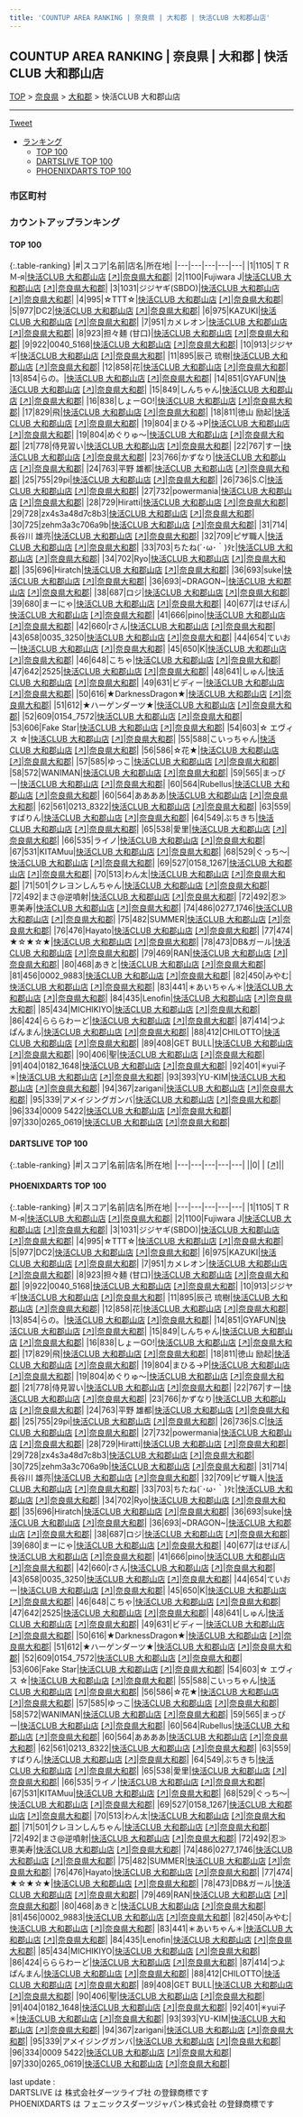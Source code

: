 ```yaml
---
title: 'COUNTUP AREA RANKING | 奈良県 | 大和郡 | 快活CLUB 大和郡山店'
---
```

## COUNTUP AREA RANKING | 奈良県 | 大和郡 | 快活CLUB 大和郡山店

[TOP](/darts/rank/) > [奈良県](/darts/rank/奈良県/) > [大和郡](/darts/rank/奈良県/大和郡/) > 快活CLUB 大和郡山店

___

<a href="https://twitter.com/share?ref_src=twsrc%5Etfw" data-text="COUNTUP AREA RANKING | 奈良県大和郡快活CLUB 大和郡山店" class="twitter-share-button" data-hashtags="DARTSLIVE,PHOENIXDARTS,darts,ダーツ" data-show-count="false">Tweet</a>

* [ランキング](#カウントアップランキング)
    * [TOP 100](#top-100)
    * [DARTSLIVE TOP 100](#dartslive-top-100)
    * [PHOENIXDARTS TOP 100](#phoenixdarts-top-100)

### 市区町村

<ul>

</ul>

### カウントアップランキング

#### TOP 100



{:.table-ranking}
|#|スコア|名前|店名|所在地|
|---|---|---|---|---|
|1|1105|<span class="rank-name-pd">ＴＲＭ‐я</span>|<a href="/darts/rank/shops/48031.html">快活CLUB 大和郡山店</a> <a href="https://vs.phoenixdarts.com/jp/shop/shopDetailInfo/s_48031?s_seq=48031">[↗]</a>|<a href="/darts/rank/奈良県/大和郡">奈良県大和郡</a>|
|2|1100|<span class="rank-name-pd">Fujiwara  J</span>|<a href="/darts/rank/shops/48031.html">快活CLUB 大和郡山店</a> <a href="https://vs.phoenixdarts.com/jp/shop/shopDetailInfo/s_48031?s_seq=48031">[↗]</a>|<a href="/darts/rank/奈良県/大和郡">奈良県大和郡</a>|
|3|1031|<span class="rank-name-pd">ジジヤギ(SBDО)</span>|<a href="/darts/rank/shops/48031.html">快活CLUB 大和郡山店</a> <a href="https://vs.phoenixdarts.com/jp/shop/shopDetailInfo/s_48031?s_seq=48031">[↗]</a>|<a href="/darts/rank/奈良県/大和郡">奈良県大和郡</a>|
|4|995|<span class="rank-name-pd">☆TTT☆</span>|<a href="/darts/rank/shops/48031.html">快活CLUB 大和郡山店</a> <a href="https://vs.phoenixdarts.com/jp/shop/shopDetailInfo/s_48031?s_seq=48031">[↗]</a>|<a href="/darts/rank/奈良県/大和郡">奈良県大和郡</a>|
|5|977|<span class="rank-name-pd">DC2</span>|<a href="/darts/rank/shops/48031.html">快活CLUB 大和郡山店</a> <a href="https://vs.phoenixdarts.com/jp/shop/shopDetailInfo/s_48031?s_seq=48031">[↗]</a>|<a href="/darts/rank/奈良県/大和郡">奈良県大和郡</a>|
|6|975|<span class="rank-name-pd">KAZUKI</span>|<a href="/darts/rank/shops/48031.html">快活CLUB 大和郡山店</a> <a href="https://vs.phoenixdarts.com/jp/shop/shopDetailInfo/s_48031?s_seq=48031">[↗]</a>|<a href="/darts/rank/奈良県/大和郡">奈良県大和郡</a>|
|7|951|<span class="rank-name-pd">カメレオン</span>|<a href="/darts/rank/shops/48031.html">快活CLUB 大和郡山店</a> <a href="https://vs.phoenixdarts.com/jp/shop/shopDetailInfo/s_48031?s_seq=48031">[↗]</a>|<a href="/darts/rank/奈良県/大和郡">奈良県大和郡</a>|
|8|923|<span class="rank-name-pd">担々麺 (甘口)</span>|<a href="/darts/rank/shops/48031.html">快活CLUB 大和郡山店</a> <a href="https://vs.phoenixdarts.com/jp/shop/shopDetailInfo/s_48031?s_seq=48031">[↗]</a>|<a href="/darts/rank/奈良県/大和郡">奈良県大和郡</a>|
|9|922|<span class="rank-name-pd">0040_5168</span>|<a href="/darts/rank/shops/48031.html">快活CLUB 大和郡山店</a> <a href="https://vs.phoenixdarts.com/jp/shop/shopDetailInfo/s_48031?s_seq=48031">[↗]</a>|<a href="/darts/rank/奈良県/大和郡">奈良県大和郡</a>|
|10|913|<span class="rank-name-pd">ジジヤギ</span>|<a href="/darts/rank/shops/48031.html">快活CLUB 大和郡山店</a> <a href="https://vs.phoenixdarts.com/jp/shop/shopDetailInfo/s_48031?s_seq=48031">[↗]</a>|<a href="/darts/rank/奈良県/大和郡">奈良県大和郡</a>|
|11|895|<span class="rank-name-pd"><span class="pro-icon-pd"></span>辰己 琉樹</span>|<a href="/darts/rank/shops/48031.html">快活CLUB 大和郡山店</a> <a href="https://vs.phoenixdarts.com/jp/shop/shopDetailInfo/s_48031?s_seq=48031">[↗]</a>|<a href="/darts/rank/奈良県/大和郡">奈良県大和郡</a>|
|12|858|<span class="rank-name-pd">花</span>|<a href="/darts/rank/shops/48031.html">快活CLUB 大和郡山店</a> <a href="https://vs.phoenixdarts.com/jp/shop/shopDetailInfo/s_48031?s_seq=48031">[↗]</a>|<a href="/darts/rank/奈良県/大和郡">奈良県大和郡</a>|
|13|854|<span class="rank-name-pd">らの。</span>|<a href="/darts/rank/shops/48031.html">快活CLUB 大和郡山店</a> <a href="https://vs.phoenixdarts.com/jp/shop/shopDetailInfo/s_48031?s_seq=48031">[↗]</a>|<a href="/darts/rank/奈良県/大和郡">奈良県大和郡</a>|
|14|851|<span class="rank-name-pd">GYAFUN</span>|<a href="/darts/rank/shops/48031.html">快活CLUB 大和郡山店</a> <a href="https://vs.phoenixdarts.com/jp/shop/shopDetailInfo/s_48031?s_seq=48031">[↗]</a>|<a href="/darts/rank/奈良県/大和郡">奈良県大和郡</a>|
|15|849|<span class="rank-name-pd">しんちゃん</span>|<a href="/darts/rank/shops/48031.html">快活CLUB 大和郡山店</a> <a href="https://vs.phoenixdarts.com/jp/shop/shopDetailInfo/s_48031?s_seq=48031">[↗]</a>|<a href="/darts/rank/奈良県/大和郡">奈良県大和郡</a>|
|16|838|<span class="rank-name-pd">しょーGO!</span>|<a href="/darts/rank/shops/48031.html">快活CLUB 大和郡山店</a> <a href="https://vs.phoenixdarts.com/jp/shop/shopDetailInfo/s_48031?s_seq=48031">[↗]</a>|<a href="/darts/rank/奈良県/大和郡">奈良県大和郡</a>|
|17|829|<span class="rank-name-pd">飛</span>|<a href="/darts/rank/shops/48031.html">快活CLUB 大和郡山店</a> <a href="https://vs.phoenixdarts.com/jp/shop/shopDetailInfo/s_48031?s_seq=48031">[↗]</a>|<a href="/darts/rank/奈良県/大和郡">奈良県大和郡</a>|
|18|811|<span class="rank-name-pd">徳山 励起</span>|<a href="/darts/rank/shops/48031.html">快活CLUB 大和郡山店</a> <a href="https://vs.phoenixdarts.com/jp/shop/shopDetailInfo/s_48031?s_seq=48031">[↗]</a>|<a href="/darts/rank/奈良県/大和郡">奈良県大和郡</a>|
|19|804|<span class="rank-name-pd">まひる→P</span>|<a href="/darts/rank/shops/48031.html">快活CLUB 大和郡山店</a> <a href="https://vs.phoenixdarts.com/jp/shop/shopDetailInfo/s_48031?s_seq=48031">[↗]</a>|<a href="/darts/rank/奈良県/大和郡">奈良県大和郡</a>|
|19|804|<span class="rank-name-pd">めぐりゅ～</span>|<a href="/darts/rank/shops/48031.html">快活CLUB 大和郡山店</a> <a href="https://vs.phoenixdarts.com/jp/shop/shopDetailInfo/s_48031?s_seq=48031">[↗]</a>|<a href="/darts/rank/奈良県/大和郡">奈良県大和郡</a>|
|21|778|<span class="rank-name-pd">侍見習い</span>|<a href="/darts/rank/shops/48031.html">快活CLUB 大和郡山店</a> <a href="https://vs.phoenixdarts.com/jp/shop/shopDetailInfo/s_48031?s_seq=48031">[↗]</a>|<a href="/darts/rank/奈良県/大和郡">奈良県大和郡</a>|
|22|767|<span class="rank-name-pd">すー</span>|<a href="/darts/rank/shops/48031.html">快活CLUB 大和郡山店</a> <a href="https://vs.phoenixdarts.com/jp/shop/shopDetailInfo/s_48031?s_seq=48031">[↗]</a>|<a href="/darts/rank/奈良県/大和郡">奈良県大和郡</a>|
|23|766|<span class="rank-name-pd">かずなり</span>|<a href="/darts/rank/shops/48031.html">快活CLUB 大和郡山店</a> <a href="https://vs.phoenixdarts.com/jp/shop/shopDetailInfo/s_48031?s_seq=48031">[↗]</a>|<a href="/darts/rank/奈良県/大和郡">奈良県大和郡</a>|
|24|763|<span class="rank-name-pd"><span class="pro-icon-pd"></span>平野 雄都</span>|<a href="/darts/rank/shops/48031.html">快活CLUB 大和郡山店</a> <a href="https://vs.phoenixdarts.com/jp/shop/shopDetailInfo/s_48031?s_seq=48031">[↗]</a>|<a href="/darts/rank/奈良県/大和郡">奈良県大和郡</a>|
|25|755|<span class="rank-name-pd">29pi</span>|<a href="/darts/rank/shops/48031.html">快活CLUB 大和郡山店</a> <a href="https://vs.phoenixdarts.com/jp/shop/shopDetailInfo/s_48031?s_seq=48031">[↗]</a>|<a href="/darts/rank/奈良県/大和郡">奈良県大和郡</a>|
|26|736|<span class="rank-name-pd">S.C</span>|<a href="/darts/rank/shops/48031.html">快活CLUB 大和郡山店</a> <a href="https://vs.phoenixdarts.com/jp/shop/shopDetailInfo/s_48031?s_seq=48031">[↗]</a>|<a href="/darts/rank/奈良県/大和郡">奈良県大和郡</a>|
|27|732|<span class="rank-name-pd">powermania</span>|<a href="/darts/rank/shops/48031.html">快活CLUB 大和郡山店</a> <a href="https://vs.phoenixdarts.com/jp/shop/shopDetailInfo/s_48031?s_seq=48031">[↗]</a>|<a href="/darts/rank/奈良県/大和郡">奈良県大和郡</a>|
|28|729|<span class="rank-name-pd">Hiratti</span>|<a href="/darts/rank/shops/48031.html">快活CLUB 大和郡山店</a> <a href="https://vs.phoenixdarts.com/jp/shop/shopDetailInfo/s_48031?s_seq=48031">[↗]</a>|<a href="/darts/rank/奈良県/大和郡">奈良県大和郡</a>|
|29|728|<span class="rank-name-pd">zx4s3a48d7c8b3</span>|<a href="/darts/rank/shops/48031.html">快活CLUB 大和郡山店</a> <a href="https://vs.phoenixdarts.com/jp/shop/shopDetailInfo/s_48031?s_seq=48031">[↗]</a>|<a href="/darts/rank/奈良県/大和郡">奈良県大和郡</a>|
|30|725|<span class="rank-name-pd">zehm3a3c706a9b</span>|<a href="/darts/rank/shops/48031.html">快活CLUB 大和郡山店</a> <a href="https://vs.phoenixdarts.com/jp/shop/shopDetailInfo/s_48031?s_seq=48031">[↗]</a>|<a href="/darts/rank/奈良県/大和郡">奈良県大和郡</a>|
|31|714|<span class="rank-name-pd"><span class="pro-icon-pd"></span>長谷川 雄亮</span>|<a href="/darts/rank/shops/48031.html">快活CLUB 大和郡山店</a> <a href="https://vs.phoenixdarts.com/jp/shop/shopDetailInfo/s_48031?s_seq=48031">[↗]</a>|<a href="/darts/rank/奈良県/大和郡">奈良県大和郡</a>|
|32|709|<span class="rank-name-pd">ピザ職人</span>|<a href="/darts/rank/shops/48031.html">快活CLUB 大和郡山店</a> <a href="https://vs.phoenixdarts.com/jp/shop/shopDetailInfo/s_48031?s_seq=48031">[↗]</a>|<a href="/darts/rank/奈良県/大和郡">奈良県大和郡</a>|
|33|703|<span class="rank-name-pd">ちたね(´･ω･｀)ﾀﾋ</span>|<a href="/darts/rank/shops/48031.html">快活CLUB 大和郡山店</a> <a href="https://vs.phoenixdarts.com/jp/shop/shopDetailInfo/s_48031?s_seq=48031">[↗]</a>|<a href="/darts/rank/奈良県/大和郡">奈良県大和郡</a>|
|34|702|<span class="rank-name-pd">Ryo</span>|<a href="/darts/rank/shops/48031.html">快活CLUB 大和郡山店</a> <a href="https://vs.phoenixdarts.com/jp/shop/shopDetailInfo/s_48031?s_seq=48031">[↗]</a>|<a href="/darts/rank/奈良県/大和郡">奈良県大和郡</a>|
|35|696|<span class="rank-name-pd">Hiratch</span>|<a href="/darts/rank/shops/48031.html">快活CLUB 大和郡山店</a> <a href="https://vs.phoenixdarts.com/jp/shop/shopDetailInfo/s_48031?s_seq=48031">[↗]</a>|<a href="/darts/rank/奈良県/大和郡">奈良県大和郡</a>|
|36|693|<span class="rank-name-pd">suke</span>|<a href="/darts/rank/shops/48031.html">快活CLUB 大和郡山店</a> <a href="https://vs.phoenixdarts.com/jp/shop/shopDetailInfo/s_48031?s_seq=48031">[↗]</a>|<a href="/darts/rank/奈良県/大和郡">奈良県大和郡</a>|
|36|693|<span class="rank-name-pd">~DRAGON~</span>|<a href="/darts/rank/shops/48031.html">快活CLUB 大和郡山店</a> <a href="https://vs.phoenixdarts.com/jp/shop/shopDetailInfo/s_48031?s_seq=48031">[↗]</a>|<a href="/darts/rank/奈良県/大和郡">奈良県大和郡</a>|
|38|687|<span class="rank-name-pd">ロジ</span>|<a href="/darts/rank/shops/48031.html">快活CLUB 大和郡山店</a> <a href="https://vs.phoenixdarts.com/jp/shop/shopDetailInfo/s_48031?s_seq=48031">[↗]</a>|<a href="/darts/rank/奈良県/大和郡">奈良県大和郡</a>|
|39|680|<span class="rank-name-pd">まーにゃ</span>|<a href="/darts/rank/shops/48031.html">快活CLUB 大和郡山店</a> <a href="https://vs.phoenixdarts.com/jp/shop/shopDetailInfo/s_48031?s_seq=48031">[↗]</a>|<a href="/darts/rank/奈良県/大和郡">奈良県大和郡</a>|
|40|677|<span class="rank-name-pd">はせぼん</span>|<a href="/darts/rank/shops/48031.html">快活CLUB 大和郡山店</a> <a href="https://vs.phoenixdarts.com/jp/shop/shopDetailInfo/s_48031?s_seq=48031">[↗]</a>|<a href="/darts/rank/奈良県/大和郡">奈良県大和郡</a>|
|41|666|<span class="rank-name-pd">pino</span>|<a href="/darts/rank/shops/48031.html">快活CLUB 大和郡山店</a> <a href="https://vs.phoenixdarts.com/jp/shop/shopDetailInfo/s_48031?s_seq=48031">[↗]</a>|<a href="/darts/rank/奈良県/大和郡">奈良県大和郡</a>|
|42|660|<span class="rank-name-pd">rさん</span>|<a href="/darts/rank/shops/48031.html">快活CLUB 大和郡山店</a> <a href="https://vs.phoenixdarts.com/jp/shop/shopDetailInfo/s_48031?s_seq=48031">[↗]</a>|<a href="/darts/rank/奈良県/大和郡">奈良県大和郡</a>|
|43|658|<span class="rank-name-pd">0035_3250</span>|<a href="/darts/rank/shops/48031.html">快活CLUB 大和郡山店</a> <a href="https://vs.phoenixdarts.com/jp/shop/shopDetailInfo/s_48031?s_seq=48031">[↗]</a>|<a href="/darts/rank/奈良県/大和郡">奈良県大和郡</a>|
|44|654|<span class="rank-name-pd">ていおー</span>|<a href="/darts/rank/shops/48031.html">快活CLUB 大和郡山店</a> <a href="https://vs.phoenixdarts.com/jp/shop/shopDetailInfo/s_48031?s_seq=48031">[↗]</a>|<a href="/darts/rank/奈良県/大和郡">奈良県大和郡</a>|
|45|650|<span class="rank-name-pd">K</span>|<a href="/darts/rank/shops/48031.html">快活CLUB 大和郡山店</a> <a href="https://vs.phoenixdarts.com/jp/shop/shopDetailInfo/s_48031?s_seq=48031">[↗]</a>|<a href="/darts/rank/奈良県/大和郡">奈良県大和郡</a>|
|46|648|<span class="rank-name-pd">こちゃ</span>|<a href="/darts/rank/shops/48031.html">快活CLUB 大和郡山店</a> <a href="https://vs.phoenixdarts.com/jp/shop/shopDetailInfo/s_48031?s_seq=48031">[↗]</a>|<a href="/darts/rank/奈良県/大和郡">奈良県大和郡</a>|
|47|642|<span class="rank-name-pd">2525</span>|<a href="/darts/rank/shops/48031.html">快活CLUB 大和郡山店</a> <a href="https://vs.phoenixdarts.com/jp/shop/shopDetailInfo/s_48031?s_seq=48031">[↗]</a>|<a href="/darts/rank/奈良県/大和郡">奈良県大和郡</a>|
|48|641|<span class="rank-name-pd">しゅん</span>|<a href="/darts/rank/shops/48031.html">快活CLUB 大和郡山店</a> <a href="https://vs.phoenixdarts.com/jp/shop/shopDetailInfo/s_48031?s_seq=48031">[↗]</a>|<a href="/darts/rank/奈良県/大和郡">奈良県大和郡</a>|
|49|631|<span class="rank-name-pd">ビディー</span>|<a href="/darts/rank/shops/48031.html">快活CLUB 大和郡山店</a> <a href="https://vs.phoenixdarts.com/jp/shop/shopDetailInfo/s_48031?s_seq=48031">[↗]</a>|<a href="/darts/rank/奈良県/大和郡">奈良県大和郡</a>|
|50|616|<span class="rank-name-pd">★DarknessDragon★</span>|<a href="/darts/rank/shops/48031.html">快活CLUB 大和郡山店</a> <a href="https://vs.phoenixdarts.com/jp/shop/shopDetailInfo/s_48031?s_seq=48031">[↗]</a>|<a href="/darts/rank/奈良県/大和郡">奈良県大和郡</a>|
|51|612|<span class="rank-name-pd">★ハーゲンダーツ★</span>|<a href="/darts/rank/shops/48031.html">快活CLUB 大和郡山店</a> <a href="https://vs.phoenixdarts.com/jp/shop/shopDetailInfo/s_48031?s_seq=48031">[↗]</a>|<a href="/darts/rank/奈良県/大和郡">奈良県大和郡</a>|
|52|609|<span class="rank-name-pd">0154_7572</span>|<a href="/darts/rank/shops/48031.html">快活CLUB 大和郡山店</a> <a href="https://vs.phoenixdarts.com/jp/shop/shopDetailInfo/s_48031?s_seq=48031">[↗]</a>|<a href="/darts/rank/奈良県/大和郡">奈良県大和郡</a>|
|53|606|<span class="rank-name-pd">Fake Star</span>|<a href="/darts/rank/shops/48031.html">快活CLUB 大和郡山店</a> <a href="https://vs.phoenixdarts.com/jp/shop/shopDetailInfo/s_48031?s_seq=48031">[↗]</a>|<a href="/darts/rank/奈良県/大和郡">奈良県大和郡</a>|
|54|603|<span class="rank-name-pd">☆ エヴィス ☆</span>|<a href="/darts/rank/shops/48031.html">快活CLUB 大和郡山店</a> <a href="https://vs.phoenixdarts.com/jp/shop/shopDetailInfo/s_48031?s_seq=48031">[↗]</a>|<a href="/darts/rank/奈良県/大和郡">奈良県大和郡</a>|
|55|588|<span class="rank-name-pd">こいっちゃん</span>|<a href="/darts/rank/shops/48031.html">快活CLUB 大和郡山店</a> <a href="https://vs.phoenixdarts.com/jp/shop/shopDetailInfo/s_48031?s_seq=48031">[↗]</a>|<a href="/darts/rank/奈良県/大和郡">奈良県大和郡</a>|
|56|586|<span class="rank-name-pd">☆花★</span>|<a href="/darts/rank/shops/48031.html">快活CLUB 大和郡山店</a> <a href="https://vs.phoenixdarts.com/jp/shop/shopDetailInfo/s_48031?s_seq=48031">[↗]</a>|<a href="/darts/rank/奈良県/大和郡">奈良県大和郡</a>|
|57|585|<span class="rank-name-pd">ゆっこ</span>|<a href="/darts/rank/shops/48031.html">快活CLUB 大和郡山店</a> <a href="https://vs.phoenixdarts.com/jp/shop/shopDetailInfo/s_48031?s_seq=48031">[↗]</a>|<a href="/darts/rank/奈良県/大和郡">奈良県大和郡</a>|
|58|572|<span class="rank-name-pd">WANIMAN</span>|<a href="/darts/rank/shops/48031.html">快活CLUB 大和郡山店</a> <a href="https://vs.phoenixdarts.com/jp/shop/shopDetailInfo/s_48031?s_seq=48031">[↗]</a>|<a href="/darts/rank/奈良県/大和郡">奈良県大和郡</a>|
|59|565|<span class="rank-name-pd">まっぴー</span>|<a href="/darts/rank/shops/48031.html">快活CLUB 大和郡山店</a> <a href="https://vs.phoenixdarts.com/jp/shop/shopDetailInfo/s_48031?s_seq=48031">[↗]</a>|<a href="/darts/rank/奈良県/大和郡">奈良県大和郡</a>|
|60|564|<span class="rank-name-pd">Rubellus</span>|<a href="/darts/rank/shops/48031.html">快活CLUB 大和郡山店</a> <a href="https://vs.phoenixdarts.com/jp/shop/shopDetailInfo/s_48031?s_seq=48031">[↗]</a>|<a href="/darts/rank/奈良県/大和郡">奈良県大和郡</a>|
|60|564|<span class="rank-name-pd">ああああ</span>|<a href="/darts/rank/shops/48031.html">快活CLUB 大和郡山店</a> <a href="https://vs.phoenixdarts.com/jp/shop/shopDetailInfo/s_48031?s_seq=48031">[↗]</a>|<a href="/darts/rank/奈良県/大和郡">奈良県大和郡</a>|
|62|561|<span class="rank-name-pd">0213_8322</span>|<a href="/darts/rank/shops/48031.html">快活CLUB 大和郡山店</a> <a href="https://vs.phoenixdarts.com/jp/shop/shopDetailInfo/s_48031?s_seq=48031">[↗]</a>|<a href="/darts/rank/奈良県/大和郡">奈良県大和郡</a>|
|63|559|<span class="rank-name-pd">すばりん</span>|<a href="/darts/rank/shops/48031.html">快活CLUB 大和郡山店</a> <a href="https://vs.phoenixdarts.com/jp/shop/shopDetailInfo/s_48031?s_seq=48031">[↗]</a>|<a href="/darts/rank/奈良県/大和郡">奈良県大和郡</a>|
|64|549|<span class="rank-name-pd">ぶちきち</span>|<a href="/darts/rank/shops/48031.html">快活CLUB 大和郡山店</a> <a href="https://vs.phoenixdarts.com/jp/shop/shopDetailInfo/s_48031?s_seq=48031">[↗]</a>|<a href="/darts/rank/奈良県/大和郡">奈良県大和郡</a>|
|65|538|<span class="rank-name-pd">愛里</span>|<a href="/darts/rank/shops/48031.html">快活CLUB 大和郡山店</a> <a href="https://vs.phoenixdarts.com/jp/shop/shopDetailInfo/s_48031?s_seq=48031">[↗]</a>|<a href="/darts/rank/奈良県/大和郡">奈良県大和郡</a>|
|66|535|<span class="rank-name-pd">ライノ</span>|<a href="/darts/rank/shops/48031.html">快活CLUB 大和郡山店</a> <a href="https://vs.phoenixdarts.com/jp/shop/shopDetailInfo/s_48031?s_seq=48031">[↗]</a>|<a href="/darts/rank/奈良県/大和郡">奈良県大和郡</a>|
|67|531|<span class="rank-name-pd">KITAMuu</span>|<a href="/darts/rank/shops/48031.html">快活CLUB 大和郡山店</a> <a href="https://vs.phoenixdarts.com/jp/shop/shopDetailInfo/s_48031?s_seq=48031">[↗]</a>|<a href="/darts/rank/奈良県/大和郡">奈良県大和郡</a>|
|68|529|<span class="rank-name-pd">ぐっち〜</span>|<a href="/darts/rank/shops/48031.html">快活CLUB 大和郡山店</a> <a href="https://vs.phoenixdarts.com/jp/shop/shopDetailInfo/s_48031?s_seq=48031">[↗]</a>|<a href="/darts/rank/奈良県/大和郡">奈良県大和郡</a>|
|69|527|<span class="rank-name-pd">0158_1267</span>|<a href="/darts/rank/shops/48031.html">快活CLUB 大和郡山店</a> <a href="https://vs.phoenixdarts.com/jp/shop/shopDetailInfo/s_48031?s_seq=48031">[↗]</a>|<a href="/darts/rank/奈良県/大和郡">奈良県大和郡</a>|
|70|513|<span class="rank-name-pd">わん太</span>|<a href="/darts/rank/shops/48031.html">快活CLUB 大和郡山店</a> <a href="https://vs.phoenixdarts.com/jp/shop/shopDetailInfo/s_48031?s_seq=48031">[↗]</a>|<a href="/darts/rank/奈良県/大和郡">奈良県大和郡</a>|
|71|501|<span class="rank-name-pd">クレヨンしんちゃん</span>|<a href="/darts/rank/shops/48031.html">快活CLUB 大和郡山店</a> <a href="https://vs.phoenixdarts.com/jp/shop/shopDetailInfo/s_48031?s_seq=48031">[↗]</a>|<a href="/darts/rank/奈良県/大和郡">奈良県大和郡</a>|
|72|492|<span class="rank-name-pd">まさ@逆噴射</span>|<a href="/darts/rank/shops/48031.html">快活CLUB 大和郡山店</a> <a href="https://vs.phoenixdarts.com/jp/shop/shopDetailInfo/s_48031?s_seq=48031">[↗]</a>|<a href="/darts/rank/奈良県/大和郡">奈良県大和郡</a>|
|72|492|<span class="rank-name-pd">忍≫ 恵美寿</span>|<a href="/darts/rank/shops/48031.html">快活CLUB 大和郡山店</a> <a href="https://vs.phoenixdarts.com/jp/shop/shopDetailInfo/s_48031?s_seq=48031">[↗]</a>|<a href="/darts/rank/奈良県/大和郡">奈良県大和郡</a>|
|74|486|<span class="rank-name-pd">0277_1746</span>|<a href="/darts/rank/shops/48031.html">快活CLUB 大和郡山店</a> <a href="https://vs.phoenixdarts.com/jp/shop/shopDetailInfo/s_48031?s_seq=48031">[↗]</a>|<a href="/darts/rank/奈良県/大和郡">奈良県大和郡</a>|
|75|482|<span class="rank-name-pd">SUMMER</span>|<a href="/darts/rank/shops/48031.html">快活CLUB 大和郡山店</a> <a href="https://vs.phoenixdarts.com/jp/shop/shopDetailInfo/s_48031?s_seq=48031">[↗]</a>|<a href="/darts/rank/奈良県/大和郡">奈良県大和郡</a>|
|76|476|<span class="rank-name-pd">Hayato</span>|<a href="/darts/rank/shops/48031.html">快活CLUB 大和郡山店</a> <a href="https://vs.phoenixdarts.com/jp/shop/shopDetailInfo/s_48031?s_seq=48031">[↗]</a>|<a href="/darts/rank/奈良県/大和郡">奈良県大和郡</a>|
|77|474|<span class="rank-name-pd">★☆★☆★</span>|<a href="/darts/rank/shops/48031.html">快活CLUB 大和郡山店</a> <a href="https://vs.phoenixdarts.com/jp/shop/shopDetailInfo/s_48031?s_seq=48031">[↗]</a>|<a href="/darts/rank/奈良県/大和郡">奈良県大和郡</a>|
|78|473|<span class="rank-name-pd">DB&amp;ガール</span>|<a href="/darts/rank/shops/48031.html">快活CLUB 大和郡山店</a> <a href="https://vs.phoenixdarts.com/jp/shop/shopDetailInfo/s_48031?s_seq=48031">[↗]</a>|<a href="/darts/rank/奈良県/大和郡">奈良県大和郡</a>|
|79|469|<span class="rank-name-pd">RAN</span>|<a href="/darts/rank/shops/48031.html">快活CLUB 大和郡山店</a> <a href="https://vs.phoenixdarts.com/jp/shop/shopDetailInfo/s_48031?s_seq=48031">[↗]</a>|<a href="/darts/rank/奈良県/大和郡">奈良県大和郡</a>|
|80|468|<span class="rank-name-pd">あきと</span>|<a href="/darts/rank/shops/48031.html">快活CLUB 大和郡山店</a> <a href="https://vs.phoenixdarts.com/jp/shop/shopDetailInfo/s_48031?s_seq=48031">[↗]</a>|<a href="/darts/rank/奈良県/大和郡">奈良県大和郡</a>|
|81|456|<span class="rank-name-pd">0002_9883</span>|<a href="/darts/rank/shops/48031.html">快活CLUB 大和郡山店</a> <a href="https://vs.phoenixdarts.com/jp/shop/shopDetailInfo/s_48031?s_seq=48031">[↗]</a>|<a href="/darts/rank/奈良県/大和郡">奈良県大和郡</a>|
|82|450|<span class="rank-name-pd">みやむ</span>|<a href="/darts/rank/shops/48031.html">快活CLUB 大和郡山店</a> <a href="https://vs.phoenixdarts.com/jp/shop/shopDetailInfo/s_48031?s_seq=48031">[↗]</a>|<a href="/darts/rank/奈良県/大和郡">奈良県大和郡</a>|
|83|441|<span class="rank-name-pd">＊あいちゃん＊</span>|<a href="/darts/rank/shops/48031.html">快活CLUB 大和郡山店</a> <a href="https://vs.phoenixdarts.com/jp/shop/shopDetailInfo/s_48031?s_seq=48031">[↗]</a>|<a href="/darts/rank/奈良県/大和郡">奈良県大和郡</a>|
|84|435|<span class="rank-name-pd">Lenofin</span>|<a href="/darts/rank/shops/48031.html">快活CLUB 大和郡山店</a> <a href="https://vs.phoenixdarts.com/jp/shop/shopDetailInfo/s_48031?s_seq=48031">[↗]</a>|<a href="/darts/rank/奈良県/大和郡">奈良県大和郡</a>|
|85|434|<span class="rank-name-pd">MICHIKIYO</span>|<a href="/darts/rank/shops/48031.html">快活CLUB 大和郡山店</a> <a href="https://vs.phoenixdarts.com/jp/shop/shopDetailInfo/s_48031?s_seq=48031">[↗]</a>|<a href="/darts/rank/奈良県/大和郡">奈良県大和郡</a>|
|86|424|<span class="rank-name-pd">らららわーど</span>|<a href="/darts/rank/shops/48031.html">快活CLUB 大和郡山店</a> <a href="https://vs.phoenixdarts.com/jp/shop/shopDetailInfo/s_48031?s_seq=48031">[↗]</a>|<a href="/darts/rank/奈良県/大和郡">奈良県大和郡</a>|
|87|414|<span class="rank-name-pd">つよぱんまん</span>|<a href="/darts/rank/shops/48031.html">快活CLUB 大和郡山店</a> <a href="https://vs.phoenixdarts.com/jp/shop/shopDetailInfo/s_48031?s_seq=48031">[↗]</a>|<a href="/darts/rank/奈良県/大和郡">奈良県大和郡</a>|
|88|412|<span class="rank-name-pd">CHILOTTO</span>|<a href="/darts/rank/shops/48031.html">快活CLUB 大和郡山店</a> <a href="https://vs.phoenixdarts.com/jp/shop/shopDetailInfo/s_48031?s_seq=48031">[↗]</a>|<a href="/darts/rank/奈良県/大和郡">奈良県大和郡</a>|
|89|408|<span class="rank-name-pd">GET BULL</span>|<a href="/darts/rank/shops/48031.html">快活CLUB 大和郡山店</a> <a href="https://vs.phoenixdarts.com/jp/shop/shopDetailInfo/s_48031?s_seq=48031">[↗]</a>|<a href="/darts/rank/奈良県/大和郡">奈良県大和郡</a>|
|90|406|<span class="rank-name-pd">聖</span>|<a href="/darts/rank/shops/48031.html">快活CLUB 大和郡山店</a> <a href="https://vs.phoenixdarts.com/jp/shop/shopDetailInfo/s_48031?s_seq=48031">[↗]</a>|<a href="/darts/rank/奈良県/大和郡">奈良県大和郡</a>|
|91|404|<span class="rank-name-pd">0182_1648</span>|<a href="/darts/rank/shops/48031.html">快活CLUB 大和郡山店</a> <a href="https://vs.phoenixdarts.com/jp/shop/shopDetailInfo/s_48031?s_seq=48031">[↗]</a>|<a href="/darts/rank/奈良県/大和郡">奈良県大和郡</a>|
|92|401|<span class="rank-name-pd">✳︎yui子✳︎</span>|<a href="/darts/rank/shops/48031.html">快活CLUB 大和郡山店</a> <a href="https://vs.phoenixdarts.com/jp/shop/shopDetailInfo/s_48031?s_seq=48031">[↗]</a>|<a href="/darts/rank/奈良県/大和郡">奈良県大和郡</a>|
|93|393|<span class="rank-name-pd">YU-KIM</span>|<a href="/darts/rank/shops/48031.html">快活CLUB 大和郡山店</a> <a href="https://vs.phoenixdarts.com/jp/shop/shopDetailInfo/s_48031?s_seq=48031">[↗]</a>|<a href="/darts/rank/奈良県/大和郡">奈良県大和郡</a>|
|94|367|<span class="rank-name-pd">zarigani</span>|<a href="/darts/rank/shops/48031.html">快活CLUB 大和郡山店</a> <a href="https://vs.phoenixdarts.com/jp/shop/shopDetailInfo/s_48031?s_seq=48031">[↗]</a>|<a href="/darts/rank/奈良県/大和郡">奈良県大和郡</a>|
|95|339|<span class="rank-name-pd">アメイジングガンバ</span>|<a href="/darts/rank/shops/48031.html">快活CLUB 大和郡山店</a> <a href="https://vs.phoenixdarts.com/jp/shop/shopDetailInfo/s_48031?s_seq=48031">[↗]</a>|<a href="/darts/rank/奈良県/大和郡">奈良県大和郡</a>|
|96|334|<span class="rank-name-pd">0009 5422</span>|<a href="/darts/rank/shops/48031.html">快活CLUB 大和郡山店</a> <a href="https://vs.phoenixdarts.com/jp/shop/shopDetailInfo/s_48031?s_seq=48031">[↗]</a>|<a href="/darts/rank/奈良県/大和郡">奈良県大和郡</a>|
|97|330|<span class="rank-name-pd">0265_0619</span>|<a href="/darts/rank/shops/48031.html">快活CLUB 大和郡山店</a> <a href="https://vs.phoenixdarts.com/jp/shop/shopDetailInfo/s_48031?s_seq=48031">[↗]</a>|<a href="/darts/rank/奈良県/大和郡">奈良県大和郡</a>|


#### DARTSLIVE TOP 100



{:.table-ranking}
|#|スコア|名前|店名|所在地|
|---|---|---|---|---|
||0|<span class="rank-name-dl"> </span>|<a href="/darts/rank/shops/.html"></a> <a href="">[↗]</a>|<a href="/darts/rank//"></a>|


#### PHOENIXDARTS TOP 100



{:.table-ranking}
|#|スコア|名前|店名|所在地|
|---|---|---|---|---|
|1|1105|<span class="rank-name-pd">ＴＲＭ‐я</span>|<a href="/darts/rank/shops/48031.html">快活CLUB 大和郡山店</a> <a href="https://vs.phoenixdarts.com/jp/shop/shopDetailInfo/s_48031?s_seq=48031">[↗]</a>|<a href="/darts/rank/奈良県/大和郡">奈良県大和郡</a>|
|2|1100|<span class="rank-name-pd">Fujiwara  J</span>|<a href="/darts/rank/shops/48031.html">快活CLUB 大和郡山店</a> <a href="https://vs.phoenixdarts.com/jp/shop/shopDetailInfo/s_48031?s_seq=48031">[↗]</a>|<a href="/darts/rank/奈良県/大和郡">奈良県大和郡</a>|
|3|1031|<span class="rank-name-pd">ジジヤギ(SBDО)</span>|<a href="/darts/rank/shops/48031.html">快活CLUB 大和郡山店</a> <a href="https://vs.phoenixdarts.com/jp/shop/shopDetailInfo/s_48031?s_seq=48031">[↗]</a>|<a href="/darts/rank/奈良県/大和郡">奈良県大和郡</a>|
|4|995|<span class="rank-name-pd">☆TTT☆</span>|<a href="/darts/rank/shops/48031.html">快活CLUB 大和郡山店</a> <a href="https://vs.phoenixdarts.com/jp/shop/shopDetailInfo/s_48031?s_seq=48031">[↗]</a>|<a href="/darts/rank/奈良県/大和郡">奈良県大和郡</a>|
|5|977|<span class="rank-name-pd">DC2</span>|<a href="/darts/rank/shops/48031.html">快活CLUB 大和郡山店</a> <a href="https://vs.phoenixdarts.com/jp/shop/shopDetailInfo/s_48031?s_seq=48031">[↗]</a>|<a href="/darts/rank/奈良県/大和郡">奈良県大和郡</a>|
|6|975|<span class="rank-name-pd">KAZUKI</span>|<a href="/darts/rank/shops/48031.html">快活CLUB 大和郡山店</a> <a href="https://vs.phoenixdarts.com/jp/shop/shopDetailInfo/s_48031?s_seq=48031">[↗]</a>|<a href="/darts/rank/奈良県/大和郡">奈良県大和郡</a>|
|7|951|<span class="rank-name-pd">カメレオン</span>|<a href="/darts/rank/shops/48031.html">快活CLUB 大和郡山店</a> <a href="https://vs.phoenixdarts.com/jp/shop/shopDetailInfo/s_48031?s_seq=48031">[↗]</a>|<a href="/darts/rank/奈良県/大和郡">奈良県大和郡</a>|
|8|923|<span class="rank-name-pd">担々麺 (甘口)</span>|<a href="/darts/rank/shops/48031.html">快活CLUB 大和郡山店</a> <a href="https://vs.phoenixdarts.com/jp/shop/shopDetailInfo/s_48031?s_seq=48031">[↗]</a>|<a href="/darts/rank/奈良県/大和郡">奈良県大和郡</a>|
|9|922|<span class="rank-name-pd">0040_5168</span>|<a href="/darts/rank/shops/48031.html">快活CLUB 大和郡山店</a> <a href="https://vs.phoenixdarts.com/jp/shop/shopDetailInfo/s_48031?s_seq=48031">[↗]</a>|<a href="/darts/rank/奈良県/大和郡">奈良県大和郡</a>|
|10|913|<span class="rank-name-pd">ジジヤギ</span>|<a href="/darts/rank/shops/48031.html">快活CLUB 大和郡山店</a> <a href="https://vs.phoenixdarts.com/jp/shop/shopDetailInfo/s_48031?s_seq=48031">[↗]</a>|<a href="/darts/rank/奈良県/大和郡">奈良県大和郡</a>|
|11|895|<span class="rank-name-pd"><span class="pro-icon-pd"></span>辰己 琉樹</span>|<a href="/darts/rank/shops/48031.html">快活CLUB 大和郡山店</a> <a href="https://vs.phoenixdarts.com/jp/shop/shopDetailInfo/s_48031?s_seq=48031">[↗]</a>|<a href="/darts/rank/奈良県/大和郡">奈良県大和郡</a>|
|12|858|<span class="rank-name-pd">花</span>|<a href="/darts/rank/shops/48031.html">快活CLUB 大和郡山店</a> <a href="https://vs.phoenixdarts.com/jp/shop/shopDetailInfo/s_48031?s_seq=48031">[↗]</a>|<a href="/darts/rank/奈良県/大和郡">奈良県大和郡</a>|
|13|854|<span class="rank-name-pd">らの。</span>|<a href="/darts/rank/shops/48031.html">快活CLUB 大和郡山店</a> <a href="https://vs.phoenixdarts.com/jp/shop/shopDetailInfo/s_48031?s_seq=48031">[↗]</a>|<a href="/darts/rank/奈良県/大和郡">奈良県大和郡</a>|
|14|851|<span class="rank-name-pd">GYAFUN</span>|<a href="/darts/rank/shops/48031.html">快活CLUB 大和郡山店</a> <a href="https://vs.phoenixdarts.com/jp/shop/shopDetailInfo/s_48031?s_seq=48031">[↗]</a>|<a href="/darts/rank/奈良県/大和郡">奈良県大和郡</a>|
|15|849|<span class="rank-name-pd">しんちゃん</span>|<a href="/darts/rank/shops/48031.html">快活CLUB 大和郡山店</a> <a href="https://vs.phoenixdarts.com/jp/shop/shopDetailInfo/s_48031?s_seq=48031">[↗]</a>|<a href="/darts/rank/奈良県/大和郡">奈良県大和郡</a>|
|16|838|<span class="rank-name-pd">しょーGO!</span>|<a href="/darts/rank/shops/48031.html">快活CLUB 大和郡山店</a> <a href="https://vs.phoenixdarts.com/jp/shop/shopDetailInfo/s_48031?s_seq=48031">[↗]</a>|<a href="/darts/rank/奈良県/大和郡">奈良県大和郡</a>|
|17|829|<span class="rank-name-pd">飛</span>|<a href="/darts/rank/shops/48031.html">快活CLUB 大和郡山店</a> <a href="https://vs.phoenixdarts.com/jp/shop/shopDetailInfo/s_48031?s_seq=48031">[↗]</a>|<a href="/darts/rank/奈良県/大和郡">奈良県大和郡</a>|
|18|811|<span class="rank-name-pd">徳山 励起</span>|<a href="/darts/rank/shops/48031.html">快活CLUB 大和郡山店</a> <a href="https://vs.phoenixdarts.com/jp/shop/shopDetailInfo/s_48031?s_seq=48031">[↗]</a>|<a href="/darts/rank/奈良県/大和郡">奈良県大和郡</a>|
|19|804|<span class="rank-name-pd">まひる→P</span>|<a href="/darts/rank/shops/48031.html">快活CLUB 大和郡山店</a> <a href="https://vs.phoenixdarts.com/jp/shop/shopDetailInfo/s_48031?s_seq=48031">[↗]</a>|<a href="/darts/rank/奈良県/大和郡">奈良県大和郡</a>|
|19|804|<span class="rank-name-pd">めぐりゅ～</span>|<a href="/darts/rank/shops/48031.html">快活CLUB 大和郡山店</a> <a href="https://vs.phoenixdarts.com/jp/shop/shopDetailInfo/s_48031?s_seq=48031">[↗]</a>|<a href="/darts/rank/奈良県/大和郡">奈良県大和郡</a>|
|21|778|<span class="rank-name-pd">侍見習い</span>|<a href="/darts/rank/shops/48031.html">快活CLUB 大和郡山店</a> <a href="https://vs.phoenixdarts.com/jp/shop/shopDetailInfo/s_48031?s_seq=48031">[↗]</a>|<a href="/darts/rank/奈良県/大和郡">奈良県大和郡</a>|
|22|767|<span class="rank-name-pd">すー</span>|<a href="/darts/rank/shops/48031.html">快活CLUB 大和郡山店</a> <a href="https://vs.phoenixdarts.com/jp/shop/shopDetailInfo/s_48031?s_seq=48031">[↗]</a>|<a href="/darts/rank/奈良県/大和郡">奈良県大和郡</a>|
|23|766|<span class="rank-name-pd">かずなり</span>|<a href="/darts/rank/shops/48031.html">快活CLUB 大和郡山店</a> <a href="https://vs.phoenixdarts.com/jp/shop/shopDetailInfo/s_48031?s_seq=48031">[↗]</a>|<a href="/darts/rank/奈良県/大和郡">奈良県大和郡</a>|
|24|763|<span class="rank-name-pd"><span class="pro-icon-pd"></span>平野 雄都</span>|<a href="/darts/rank/shops/48031.html">快活CLUB 大和郡山店</a> <a href="https://vs.phoenixdarts.com/jp/shop/shopDetailInfo/s_48031?s_seq=48031">[↗]</a>|<a href="/darts/rank/奈良県/大和郡">奈良県大和郡</a>|
|25|755|<span class="rank-name-pd">29pi</span>|<a href="/darts/rank/shops/48031.html">快活CLUB 大和郡山店</a> <a href="https://vs.phoenixdarts.com/jp/shop/shopDetailInfo/s_48031?s_seq=48031">[↗]</a>|<a href="/darts/rank/奈良県/大和郡">奈良県大和郡</a>|
|26|736|<span class="rank-name-pd">S.C</span>|<a href="/darts/rank/shops/48031.html">快活CLUB 大和郡山店</a> <a href="https://vs.phoenixdarts.com/jp/shop/shopDetailInfo/s_48031?s_seq=48031">[↗]</a>|<a href="/darts/rank/奈良県/大和郡">奈良県大和郡</a>|
|27|732|<span class="rank-name-pd">powermania</span>|<a href="/darts/rank/shops/48031.html">快活CLUB 大和郡山店</a> <a href="https://vs.phoenixdarts.com/jp/shop/shopDetailInfo/s_48031?s_seq=48031">[↗]</a>|<a href="/darts/rank/奈良県/大和郡">奈良県大和郡</a>|
|28|729|<span class="rank-name-pd">Hiratti</span>|<a href="/darts/rank/shops/48031.html">快活CLUB 大和郡山店</a> <a href="https://vs.phoenixdarts.com/jp/shop/shopDetailInfo/s_48031?s_seq=48031">[↗]</a>|<a href="/darts/rank/奈良県/大和郡">奈良県大和郡</a>|
|29|728|<span class="rank-name-pd">zx4s3a48d7c8b3</span>|<a href="/darts/rank/shops/48031.html">快活CLUB 大和郡山店</a> <a href="https://vs.phoenixdarts.com/jp/shop/shopDetailInfo/s_48031?s_seq=48031">[↗]</a>|<a href="/darts/rank/奈良県/大和郡">奈良県大和郡</a>|
|30|725|<span class="rank-name-pd">zehm3a3c706a9b</span>|<a href="/darts/rank/shops/48031.html">快活CLUB 大和郡山店</a> <a href="https://vs.phoenixdarts.com/jp/shop/shopDetailInfo/s_48031?s_seq=48031">[↗]</a>|<a href="/darts/rank/奈良県/大和郡">奈良県大和郡</a>|
|31|714|<span class="rank-name-pd"><span class="pro-icon-pd"></span>長谷川 雄亮</span>|<a href="/darts/rank/shops/48031.html">快活CLUB 大和郡山店</a> <a href="https://vs.phoenixdarts.com/jp/shop/shopDetailInfo/s_48031?s_seq=48031">[↗]</a>|<a href="/darts/rank/奈良県/大和郡">奈良県大和郡</a>|
|32|709|<span class="rank-name-pd">ピザ職人</span>|<a href="/darts/rank/shops/48031.html">快活CLUB 大和郡山店</a> <a href="https://vs.phoenixdarts.com/jp/shop/shopDetailInfo/s_48031?s_seq=48031">[↗]</a>|<a href="/darts/rank/奈良県/大和郡">奈良県大和郡</a>|
|33|703|<span class="rank-name-pd">ちたね(´･ω･｀)ﾀﾋ</span>|<a href="/darts/rank/shops/48031.html">快活CLUB 大和郡山店</a> <a href="https://vs.phoenixdarts.com/jp/shop/shopDetailInfo/s_48031?s_seq=48031">[↗]</a>|<a href="/darts/rank/奈良県/大和郡">奈良県大和郡</a>|
|34|702|<span class="rank-name-pd">Ryo</span>|<a href="/darts/rank/shops/48031.html">快活CLUB 大和郡山店</a> <a href="https://vs.phoenixdarts.com/jp/shop/shopDetailInfo/s_48031?s_seq=48031">[↗]</a>|<a href="/darts/rank/奈良県/大和郡">奈良県大和郡</a>|
|35|696|<span class="rank-name-pd">Hiratch</span>|<a href="/darts/rank/shops/48031.html">快活CLUB 大和郡山店</a> <a href="https://vs.phoenixdarts.com/jp/shop/shopDetailInfo/s_48031?s_seq=48031">[↗]</a>|<a href="/darts/rank/奈良県/大和郡">奈良県大和郡</a>|
|36|693|<span class="rank-name-pd">suke</span>|<a href="/darts/rank/shops/48031.html">快活CLUB 大和郡山店</a> <a href="https://vs.phoenixdarts.com/jp/shop/shopDetailInfo/s_48031?s_seq=48031">[↗]</a>|<a href="/darts/rank/奈良県/大和郡">奈良県大和郡</a>|
|36|693|<span class="rank-name-pd">~DRAGON~</span>|<a href="/darts/rank/shops/48031.html">快活CLUB 大和郡山店</a> <a href="https://vs.phoenixdarts.com/jp/shop/shopDetailInfo/s_48031?s_seq=48031">[↗]</a>|<a href="/darts/rank/奈良県/大和郡">奈良県大和郡</a>|
|38|687|<span class="rank-name-pd">ロジ</span>|<a href="/darts/rank/shops/48031.html">快活CLUB 大和郡山店</a> <a href="https://vs.phoenixdarts.com/jp/shop/shopDetailInfo/s_48031?s_seq=48031">[↗]</a>|<a href="/darts/rank/奈良県/大和郡">奈良県大和郡</a>|
|39|680|<span class="rank-name-pd">まーにゃ</span>|<a href="/darts/rank/shops/48031.html">快活CLUB 大和郡山店</a> <a href="https://vs.phoenixdarts.com/jp/shop/shopDetailInfo/s_48031?s_seq=48031">[↗]</a>|<a href="/darts/rank/奈良県/大和郡">奈良県大和郡</a>|
|40|677|<span class="rank-name-pd">はせぼん</span>|<a href="/darts/rank/shops/48031.html">快活CLUB 大和郡山店</a> <a href="https://vs.phoenixdarts.com/jp/shop/shopDetailInfo/s_48031?s_seq=48031">[↗]</a>|<a href="/darts/rank/奈良県/大和郡">奈良県大和郡</a>|
|41|666|<span class="rank-name-pd">pino</span>|<a href="/darts/rank/shops/48031.html">快活CLUB 大和郡山店</a> <a href="https://vs.phoenixdarts.com/jp/shop/shopDetailInfo/s_48031?s_seq=48031">[↗]</a>|<a href="/darts/rank/奈良県/大和郡">奈良県大和郡</a>|
|42|660|<span class="rank-name-pd">rさん</span>|<a href="/darts/rank/shops/48031.html">快活CLUB 大和郡山店</a> <a href="https://vs.phoenixdarts.com/jp/shop/shopDetailInfo/s_48031?s_seq=48031">[↗]</a>|<a href="/darts/rank/奈良県/大和郡">奈良県大和郡</a>|
|43|658|<span class="rank-name-pd">0035_3250</span>|<a href="/darts/rank/shops/48031.html">快活CLUB 大和郡山店</a> <a href="https://vs.phoenixdarts.com/jp/shop/shopDetailInfo/s_48031?s_seq=48031">[↗]</a>|<a href="/darts/rank/奈良県/大和郡">奈良県大和郡</a>|
|44|654|<span class="rank-name-pd">ていおー</span>|<a href="/darts/rank/shops/48031.html">快活CLUB 大和郡山店</a> <a href="https://vs.phoenixdarts.com/jp/shop/shopDetailInfo/s_48031?s_seq=48031">[↗]</a>|<a href="/darts/rank/奈良県/大和郡">奈良県大和郡</a>|
|45|650|<span class="rank-name-pd">K</span>|<a href="/darts/rank/shops/48031.html">快活CLUB 大和郡山店</a> <a href="https://vs.phoenixdarts.com/jp/shop/shopDetailInfo/s_48031?s_seq=48031">[↗]</a>|<a href="/darts/rank/奈良県/大和郡">奈良県大和郡</a>|
|46|648|<span class="rank-name-pd">こちゃ</span>|<a href="/darts/rank/shops/48031.html">快活CLUB 大和郡山店</a> <a href="https://vs.phoenixdarts.com/jp/shop/shopDetailInfo/s_48031?s_seq=48031">[↗]</a>|<a href="/darts/rank/奈良県/大和郡">奈良県大和郡</a>|
|47|642|<span class="rank-name-pd">2525</span>|<a href="/darts/rank/shops/48031.html">快活CLUB 大和郡山店</a> <a href="https://vs.phoenixdarts.com/jp/shop/shopDetailInfo/s_48031?s_seq=48031">[↗]</a>|<a href="/darts/rank/奈良県/大和郡">奈良県大和郡</a>|
|48|641|<span class="rank-name-pd">しゅん</span>|<a href="/darts/rank/shops/48031.html">快活CLUB 大和郡山店</a> <a href="https://vs.phoenixdarts.com/jp/shop/shopDetailInfo/s_48031?s_seq=48031">[↗]</a>|<a href="/darts/rank/奈良県/大和郡">奈良県大和郡</a>|
|49|631|<span class="rank-name-pd">ビディー</span>|<a href="/darts/rank/shops/48031.html">快活CLUB 大和郡山店</a> <a href="https://vs.phoenixdarts.com/jp/shop/shopDetailInfo/s_48031?s_seq=48031">[↗]</a>|<a href="/darts/rank/奈良県/大和郡">奈良県大和郡</a>|
|50|616|<span class="rank-name-pd">★DarknessDragon★</span>|<a href="/darts/rank/shops/48031.html">快活CLUB 大和郡山店</a> <a href="https://vs.phoenixdarts.com/jp/shop/shopDetailInfo/s_48031?s_seq=48031">[↗]</a>|<a href="/darts/rank/奈良県/大和郡">奈良県大和郡</a>|
|51|612|<span class="rank-name-pd">★ハーゲンダーツ★</span>|<a href="/darts/rank/shops/48031.html">快活CLUB 大和郡山店</a> <a href="https://vs.phoenixdarts.com/jp/shop/shopDetailInfo/s_48031?s_seq=48031">[↗]</a>|<a href="/darts/rank/奈良県/大和郡">奈良県大和郡</a>|
|52|609|<span class="rank-name-pd">0154_7572</span>|<a href="/darts/rank/shops/48031.html">快活CLUB 大和郡山店</a> <a href="https://vs.phoenixdarts.com/jp/shop/shopDetailInfo/s_48031?s_seq=48031">[↗]</a>|<a href="/darts/rank/奈良県/大和郡">奈良県大和郡</a>|
|53|606|<span class="rank-name-pd">Fake Star</span>|<a href="/darts/rank/shops/48031.html">快活CLUB 大和郡山店</a> <a href="https://vs.phoenixdarts.com/jp/shop/shopDetailInfo/s_48031?s_seq=48031">[↗]</a>|<a href="/darts/rank/奈良県/大和郡">奈良県大和郡</a>|
|54|603|<span class="rank-name-pd">☆ エヴィス ☆</span>|<a href="/darts/rank/shops/48031.html">快活CLUB 大和郡山店</a> <a href="https://vs.phoenixdarts.com/jp/shop/shopDetailInfo/s_48031?s_seq=48031">[↗]</a>|<a href="/darts/rank/奈良県/大和郡">奈良県大和郡</a>|
|55|588|<span class="rank-name-pd">こいっちゃん</span>|<a href="/darts/rank/shops/48031.html">快活CLUB 大和郡山店</a> <a href="https://vs.phoenixdarts.com/jp/shop/shopDetailInfo/s_48031?s_seq=48031">[↗]</a>|<a href="/darts/rank/奈良県/大和郡">奈良県大和郡</a>|
|56|586|<span class="rank-name-pd">☆花★</span>|<a href="/darts/rank/shops/48031.html">快活CLUB 大和郡山店</a> <a href="https://vs.phoenixdarts.com/jp/shop/shopDetailInfo/s_48031?s_seq=48031">[↗]</a>|<a href="/darts/rank/奈良県/大和郡">奈良県大和郡</a>|
|57|585|<span class="rank-name-pd">ゆっこ</span>|<a href="/darts/rank/shops/48031.html">快活CLUB 大和郡山店</a> <a href="https://vs.phoenixdarts.com/jp/shop/shopDetailInfo/s_48031?s_seq=48031">[↗]</a>|<a href="/darts/rank/奈良県/大和郡">奈良県大和郡</a>|
|58|572|<span class="rank-name-pd">WANIMAN</span>|<a href="/darts/rank/shops/48031.html">快活CLUB 大和郡山店</a> <a href="https://vs.phoenixdarts.com/jp/shop/shopDetailInfo/s_48031?s_seq=48031">[↗]</a>|<a href="/darts/rank/奈良県/大和郡">奈良県大和郡</a>|
|59|565|<span class="rank-name-pd">まっぴー</span>|<a href="/darts/rank/shops/48031.html">快活CLUB 大和郡山店</a> <a href="https://vs.phoenixdarts.com/jp/shop/shopDetailInfo/s_48031?s_seq=48031">[↗]</a>|<a href="/darts/rank/奈良県/大和郡">奈良県大和郡</a>|
|60|564|<span class="rank-name-pd">Rubellus</span>|<a href="/darts/rank/shops/48031.html">快活CLUB 大和郡山店</a> <a href="https://vs.phoenixdarts.com/jp/shop/shopDetailInfo/s_48031?s_seq=48031">[↗]</a>|<a href="/darts/rank/奈良県/大和郡">奈良県大和郡</a>|
|60|564|<span class="rank-name-pd">ああああ</span>|<a href="/darts/rank/shops/48031.html">快活CLUB 大和郡山店</a> <a href="https://vs.phoenixdarts.com/jp/shop/shopDetailInfo/s_48031?s_seq=48031">[↗]</a>|<a href="/darts/rank/奈良県/大和郡">奈良県大和郡</a>|
|62|561|<span class="rank-name-pd">0213_8322</span>|<a href="/darts/rank/shops/48031.html">快活CLUB 大和郡山店</a> <a href="https://vs.phoenixdarts.com/jp/shop/shopDetailInfo/s_48031?s_seq=48031">[↗]</a>|<a href="/darts/rank/奈良県/大和郡">奈良県大和郡</a>|
|63|559|<span class="rank-name-pd">すばりん</span>|<a href="/darts/rank/shops/48031.html">快活CLUB 大和郡山店</a> <a href="https://vs.phoenixdarts.com/jp/shop/shopDetailInfo/s_48031?s_seq=48031">[↗]</a>|<a href="/darts/rank/奈良県/大和郡">奈良県大和郡</a>|
|64|549|<span class="rank-name-pd">ぶちきち</span>|<a href="/darts/rank/shops/48031.html">快活CLUB 大和郡山店</a> <a href="https://vs.phoenixdarts.com/jp/shop/shopDetailInfo/s_48031?s_seq=48031">[↗]</a>|<a href="/darts/rank/奈良県/大和郡">奈良県大和郡</a>|
|65|538|<span class="rank-name-pd">愛里</span>|<a href="/darts/rank/shops/48031.html">快活CLUB 大和郡山店</a> <a href="https://vs.phoenixdarts.com/jp/shop/shopDetailInfo/s_48031?s_seq=48031">[↗]</a>|<a href="/darts/rank/奈良県/大和郡">奈良県大和郡</a>|
|66|535|<span class="rank-name-pd">ライノ</span>|<a href="/darts/rank/shops/48031.html">快活CLUB 大和郡山店</a> <a href="https://vs.phoenixdarts.com/jp/shop/shopDetailInfo/s_48031?s_seq=48031">[↗]</a>|<a href="/darts/rank/奈良県/大和郡">奈良県大和郡</a>|
|67|531|<span class="rank-name-pd">KITAMuu</span>|<a href="/darts/rank/shops/48031.html">快活CLUB 大和郡山店</a> <a href="https://vs.phoenixdarts.com/jp/shop/shopDetailInfo/s_48031?s_seq=48031">[↗]</a>|<a href="/darts/rank/奈良県/大和郡">奈良県大和郡</a>|
|68|529|<span class="rank-name-pd">ぐっち〜</span>|<a href="/darts/rank/shops/48031.html">快活CLUB 大和郡山店</a> <a href="https://vs.phoenixdarts.com/jp/shop/shopDetailInfo/s_48031?s_seq=48031">[↗]</a>|<a href="/darts/rank/奈良県/大和郡">奈良県大和郡</a>|
|69|527|<span class="rank-name-pd">0158_1267</span>|<a href="/darts/rank/shops/48031.html">快活CLUB 大和郡山店</a> <a href="https://vs.phoenixdarts.com/jp/shop/shopDetailInfo/s_48031?s_seq=48031">[↗]</a>|<a href="/darts/rank/奈良県/大和郡">奈良県大和郡</a>|
|70|513|<span class="rank-name-pd">わん太</span>|<a href="/darts/rank/shops/48031.html">快活CLUB 大和郡山店</a> <a href="https://vs.phoenixdarts.com/jp/shop/shopDetailInfo/s_48031?s_seq=48031">[↗]</a>|<a href="/darts/rank/奈良県/大和郡">奈良県大和郡</a>|
|71|501|<span class="rank-name-pd">クレヨンしんちゃん</span>|<a href="/darts/rank/shops/48031.html">快活CLUB 大和郡山店</a> <a href="https://vs.phoenixdarts.com/jp/shop/shopDetailInfo/s_48031?s_seq=48031">[↗]</a>|<a href="/darts/rank/奈良県/大和郡">奈良県大和郡</a>|
|72|492|<span class="rank-name-pd">まさ@逆噴射</span>|<a href="/darts/rank/shops/48031.html">快活CLUB 大和郡山店</a> <a href="https://vs.phoenixdarts.com/jp/shop/shopDetailInfo/s_48031?s_seq=48031">[↗]</a>|<a href="/darts/rank/奈良県/大和郡">奈良県大和郡</a>|
|72|492|<span class="rank-name-pd">忍≫ 恵美寿</span>|<a href="/darts/rank/shops/48031.html">快活CLUB 大和郡山店</a> <a href="https://vs.phoenixdarts.com/jp/shop/shopDetailInfo/s_48031?s_seq=48031">[↗]</a>|<a href="/darts/rank/奈良県/大和郡">奈良県大和郡</a>|
|74|486|<span class="rank-name-pd">0277_1746</span>|<a href="/darts/rank/shops/48031.html">快活CLUB 大和郡山店</a> <a href="https://vs.phoenixdarts.com/jp/shop/shopDetailInfo/s_48031?s_seq=48031">[↗]</a>|<a href="/darts/rank/奈良県/大和郡">奈良県大和郡</a>|
|75|482|<span class="rank-name-pd">SUMMER</span>|<a href="/darts/rank/shops/48031.html">快活CLUB 大和郡山店</a> <a href="https://vs.phoenixdarts.com/jp/shop/shopDetailInfo/s_48031?s_seq=48031">[↗]</a>|<a href="/darts/rank/奈良県/大和郡">奈良県大和郡</a>|
|76|476|<span class="rank-name-pd">Hayato</span>|<a href="/darts/rank/shops/48031.html">快活CLUB 大和郡山店</a> <a href="https://vs.phoenixdarts.com/jp/shop/shopDetailInfo/s_48031?s_seq=48031">[↗]</a>|<a href="/darts/rank/奈良県/大和郡">奈良県大和郡</a>|
|77|474|<span class="rank-name-pd">★☆★☆★</span>|<a href="/darts/rank/shops/48031.html">快活CLUB 大和郡山店</a> <a href="https://vs.phoenixdarts.com/jp/shop/shopDetailInfo/s_48031?s_seq=48031">[↗]</a>|<a href="/darts/rank/奈良県/大和郡">奈良県大和郡</a>|
|78|473|<span class="rank-name-pd">DB&amp;ガール</span>|<a href="/darts/rank/shops/48031.html">快活CLUB 大和郡山店</a> <a href="https://vs.phoenixdarts.com/jp/shop/shopDetailInfo/s_48031?s_seq=48031">[↗]</a>|<a href="/darts/rank/奈良県/大和郡">奈良県大和郡</a>|
|79|469|<span class="rank-name-pd">RAN</span>|<a href="/darts/rank/shops/48031.html">快活CLUB 大和郡山店</a> <a href="https://vs.phoenixdarts.com/jp/shop/shopDetailInfo/s_48031?s_seq=48031">[↗]</a>|<a href="/darts/rank/奈良県/大和郡">奈良県大和郡</a>|
|80|468|<span class="rank-name-pd">あきと</span>|<a href="/darts/rank/shops/48031.html">快活CLUB 大和郡山店</a> <a href="https://vs.phoenixdarts.com/jp/shop/shopDetailInfo/s_48031?s_seq=48031">[↗]</a>|<a href="/darts/rank/奈良県/大和郡">奈良県大和郡</a>|
|81|456|<span class="rank-name-pd">0002_9883</span>|<a href="/darts/rank/shops/48031.html">快活CLUB 大和郡山店</a> <a href="https://vs.phoenixdarts.com/jp/shop/shopDetailInfo/s_48031?s_seq=48031">[↗]</a>|<a href="/darts/rank/奈良県/大和郡">奈良県大和郡</a>|
|82|450|<span class="rank-name-pd">みやむ</span>|<a href="/darts/rank/shops/48031.html">快活CLUB 大和郡山店</a> <a href="https://vs.phoenixdarts.com/jp/shop/shopDetailInfo/s_48031?s_seq=48031">[↗]</a>|<a href="/darts/rank/奈良県/大和郡">奈良県大和郡</a>|
|83|441|<span class="rank-name-pd">＊あいちゃん＊</span>|<a href="/darts/rank/shops/48031.html">快活CLUB 大和郡山店</a> <a href="https://vs.phoenixdarts.com/jp/shop/shopDetailInfo/s_48031?s_seq=48031">[↗]</a>|<a href="/darts/rank/奈良県/大和郡">奈良県大和郡</a>|
|84|435|<span class="rank-name-pd">Lenofin</span>|<a href="/darts/rank/shops/48031.html">快活CLUB 大和郡山店</a> <a href="https://vs.phoenixdarts.com/jp/shop/shopDetailInfo/s_48031?s_seq=48031">[↗]</a>|<a href="/darts/rank/奈良県/大和郡">奈良県大和郡</a>|
|85|434|<span class="rank-name-pd">MICHIKIYO</span>|<a href="/darts/rank/shops/48031.html">快活CLUB 大和郡山店</a> <a href="https://vs.phoenixdarts.com/jp/shop/shopDetailInfo/s_48031?s_seq=48031">[↗]</a>|<a href="/darts/rank/奈良県/大和郡">奈良県大和郡</a>|
|86|424|<span class="rank-name-pd">らららわーど</span>|<a href="/darts/rank/shops/48031.html">快活CLUB 大和郡山店</a> <a href="https://vs.phoenixdarts.com/jp/shop/shopDetailInfo/s_48031?s_seq=48031">[↗]</a>|<a href="/darts/rank/奈良県/大和郡">奈良県大和郡</a>|
|87|414|<span class="rank-name-pd">つよぱんまん</span>|<a href="/darts/rank/shops/48031.html">快活CLUB 大和郡山店</a> <a href="https://vs.phoenixdarts.com/jp/shop/shopDetailInfo/s_48031?s_seq=48031">[↗]</a>|<a href="/darts/rank/奈良県/大和郡">奈良県大和郡</a>|
|88|412|<span class="rank-name-pd">CHILOTTO</span>|<a href="/darts/rank/shops/48031.html">快活CLUB 大和郡山店</a> <a href="https://vs.phoenixdarts.com/jp/shop/shopDetailInfo/s_48031?s_seq=48031">[↗]</a>|<a href="/darts/rank/奈良県/大和郡">奈良県大和郡</a>|
|89|408|<span class="rank-name-pd">GET BULL</span>|<a href="/darts/rank/shops/48031.html">快活CLUB 大和郡山店</a> <a href="https://vs.phoenixdarts.com/jp/shop/shopDetailInfo/s_48031?s_seq=48031">[↗]</a>|<a href="/darts/rank/奈良県/大和郡">奈良県大和郡</a>|
|90|406|<span class="rank-name-pd">聖</span>|<a href="/darts/rank/shops/48031.html">快活CLUB 大和郡山店</a> <a href="https://vs.phoenixdarts.com/jp/shop/shopDetailInfo/s_48031?s_seq=48031">[↗]</a>|<a href="/darts/rank/奈良県/大和郡">奈良県大和郡</a>|
|91|404|<span class="rank-name-pd">0182_1648</span>|<a href="/darts/rank/shops/48031.html">快活CLUB 大和郡山店</a> <a href="https://vs.phoenixdarts.com/jp/shop/shopDetailInfo/s_48031?s_seq=48031">[↗]</a>|<a href="/darts/rank/奈良県/大和郡">奈良県大和郡</a>|
|92|401|<span class="rank-name-pd">✳︎yui子✳︎</span>|<a href="/darts/rank/shops/48031.html">快活CLUB 大和郡山店</a> <a href="https://vs.phoenixdarts.com/jp/shop/shopDetailInfo/s_48031?s_seq=48031">[↗]</a>|<a href="/darts/rank/奈良県/大和郡">奈良県大和郡</a>|
|93|393|<span class="rank-name-pd">YU-KIM</span>|<a href="/darts/rank/shops/48031.html">快活CLUB 大和郡山店</a> <a href="https://vs.phoenixdarts.com/jp/shop/shopDetailInfo/s_48031?s_seq=48031">[↗]</a>|<a href="/darts/rank/奈良県/大和郡">奈良県大和郡</a>|
|94|367|<span class="rank-name-pd">zarigani</span>|<a href="/darts/rank/shops/48031.html">快活CLUB 大和郡山店</a> <a href="https://vs.phoenixdarts.com/jp/shop/shopDetailInfo/s_48031?s_seq=48031">[↗]</a>|<a href="/darts/rank/奈良県/大和郡">奈良県大和郡</a>|
|95|339|<span class="rank-name-pd">アメイジングガンバ</span>|<a href="/darts/rank/shops/48031.html">快活CLUB 大和郡山店</a> <a href="https://vs.phoenixdarts.com/jp/shop/shopDetailInfo/s_48031?s_seq=48031">[↗]</a>|<a href="/darts/rank/奈良県/大和郡">奈良県大和郡</a>|
|96|334|<span class="rank-name-pd">0009 5422</span>|<a href="/darts/rank/shops/48031.html">快活CLUB 大和郡山店</a> <a href="https://vs.phoenixdarts.com/jp/shop/shopDetailInfo/s_48031?s_seq=48031">[↗]</a>|<a href="/darts/rank/奈良県/大和郡">奈良県大和郡</a>|
|97|330|<span class="rank-name-pd">0265_0619</span>|<a href="/darts/rank/shops/48031.html">快活CLUB 大和郡山店</a> <a href="https://vs.phoenixdarts.com/jp/shop/shopDetailInfo/s_48031?s_seq=48031">[↗]</a>|<a href="/darts/rank/奈良県/大和郡">奈良県大和郡</a>|


<div class="footer border-top border-gray-light mt-5 pt-3 text-right text-gray">
    last update : <span style="font-weight: italic" id="foot_last_modified"></span><br />
    DARTSLIVE は 株式会社ダーツライブ社 の登録商標です<br />
    PHOENIXDARTS は フェニックスダーツジャパン株式会社 の登録商標です<br />
</div>

<script src="https://cdnjs.cloudflare.com/ajax/libs/jquery.tablesorter/2.31.3/js/jquery.tablesorter.min.js" integrity="sha512-qzgd5cYSZcosqpzpn7zF2ZId8f/8CHmFKZ8j7mU4OUXTNRd5g+ZHBPsgKEwoqxCtdQvExE5LprwwPAgoicguNg==" crossorigin="anonymous" referrerpolicy="no-referrer"></script>
<link rel="stylesheet" href="https://cdnjs.cloudflare.com/ajax/libs/jquery.tablesorter/2.31.3/css/theme.default.min.css" integrity="sha512-wghhOJkjQX0Lh3NSWvNKeZ0ZpNn+SPVXX1Qyc9OCaogADktxrBiBdKGDoqVUOyhStvMBmJQ8ZdMHiR3wuEq8+w==" crossorigin="anonymous" referrerpolicy="no-referrer" />
<script>
$(function() {
    $(".table-ranking").tablesorter({sortList:[[0, 0]]});
    $("#foot_last_modified").text(formatDate(new Date(document.lastModified), 'yyyy-MM-dd HH:mm:ss'));
});
</script>

<script async src="https://platform.twitter.com/widgets.js" charset="utf-8"></script>